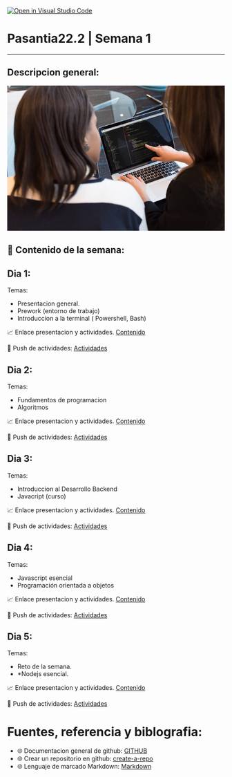 [![Open in Visual Studio Code](https://classroom.github.com/assets/open-in-vscode-c66648af7eb3fe8bc4f294546bfd86ef473780cde1dea487d3c4ff354943c9ae.svg)](https://classroom.github.com/online_ide?assignment_repo_id=8038800&assignment_repo_type=AssignmentRepo)
# Pasantia22.2 | Semana 1
--- 
## Descripcion general:
![img](./assets/intro.jpg)

## :bookmark_tabs: Contenido de la semana:

## Dia 1:

Temas:
- Presentacion general. 
- Prework (entorno de trabajo)
- Introduccion a la terminal ( Powershell, Bash)

:chart_with_upwards_trend: Enlace presentacion y actividades.
[Contenido]()

:rocket: Push de actividades: [Actividades](/work_1/README.md)  

## Dia 2:

Temas: 
- Fundamentos de programacion
- Algoritmos

:chart_with_upwards_trend: Enlace presentacion y actividades.
[Contenido]()

:rocket: Push de actividades: [Actividades](/work_2/README.md)

## Dia 3:

Temas: 

- Introduccion al Desarrollo Backend
- Javacript (curso)

:chart_with_upwards_trend: Enlace presentacion y actividades.
[Contenido]()

:rocket: Push de actividades: [Actividades](/work_3/README.md) 


## Dia 4:

Temas: 

- Javascript esencial
- Programación orientada a objetos

:chart_with_upwards_trend: Enlace presentacion y actividades.
[Contenido]()

:rocket: Push de actividades: [Actividades](/work_4/README.md) 


## Dia 5:

Temas: 

- Reto de la semana.
- *Nodejs esencial.

:chart_with_upwards_trend: Enlace presentacion y actividades.
[Contenido]()

:rocket: Push de actividades: [Actividades](/work_5/README.md) 

# Fuentes, referencia y biblografia:
- :globe_with_meridians: Documentacion general de github:
[GITHUB](https://docs.github.com/es/get-started)
- :globe_with_meridians: Crear un repositorio en github:
[create-a-repo](https://docs.github.com/es/get-started/quickstart/create-a-repo)
- :globe_with_meridians: Lenguaje de marcado Markdown:
[Markdown](https://markdown.es/sintaxis-markdown/)

